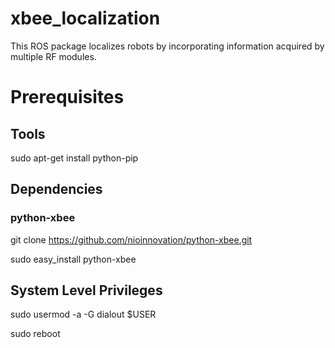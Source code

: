 # xbee_localization
This ROS package localizes robots by incorporating information acquired by multiple RF modules.

# Prerequisites
## Tools
sudo apt-get install python-pip

## Dependencies
### python-xbee
git clone https://github.com/nioinnovation/python-xbee.git

sudo easy_install python-xbee

## System Level Privileges
sudo usermod -a -G dialout $USER

sudo reboot
